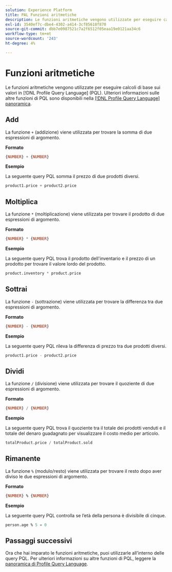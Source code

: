 ```yaml
---
solution: Experience Platform
title: PAL Funzioni aritmetiche
description: Le funzioni aritmetiche vengono utilizzate per eseguire calcoli di base sui valori in Profile Query Language (PQL).
exl-id: 3540ef7c-dbe4-4302-a414-3cf85618f870
source-git-commit: dbb7e0987521c7a2f6512f05eaa19e0121aa34c6
workflow-type: tm+mt
source-wordcount: '243'
ht-degree: 4%

---
```


# Funzioni aritmetiche

Le funzioni aritmetiche vengono utilizzate per eseguire calcoli di base sui valori in [!DNL Profile Query Language] (PQL). Ulteriori informazioni sulle altre funzioni di PQL sono disponibili nella [[!DNL Profile Query Language] panoramica](./overview.md).

## Add

La funzione `+` (addizione) viene utilizzata per trovare la somma di due espressioni di argomento.

**Formato**

```sql
{NUMBER} + {NUMBER}
```

**Esempio**

La seguente query PQL somma il prezzo di due prodotti diversi.

```sql
product1.price + product2.price
```

## Moltiplica

La funzione `*` (moltiplicazione) viene utilizzata per trovare il prodotto di due espressioni di argomento.

**Formato**

```sql
{NUMBER} * {NUMBER}
```

**Esempio**

La seguente query PQL trova il prodotto dell&#39;inventario e il prezzo di un prodotto per trovare il valore lordo del prodotto.

```sql
product.inventory * product.price
```

## Sottrai

La funzione `-` (sottrazione) viene utilizzata per trovare la differenza tra due espressioni di argomento.

**Formato**

```sql
{NUMBER} - {NUMBER}
```

**Esempio**

La seguente query PQL rileva la differenza di prezzo tra due prodotti diversi.

```sql
product1.price - product2.price
```

## Dividi

La funzione `/` (divisione) viene utilizzata per trovare il quoziente di due espressioni di argomento.

**Formato**

```sql
{NUMBER} / {NUMBER}
```

**Esempio**

La seguente query PQL trova il quoziente tra il totale dei prodotti venduti e il totale del denaro guadagnato per visualizzare il costo medio per articolo.

```sql
totalProduct.price / totalProduct.sold
```

## Rimanente

La funzione `%` (modulo/resto) viene utilizzata per trovare il resto dopo aver diviso le due espressioni di argomento.

**Formato**

```sql
{NUMBER} % {NUMBER}
```

**Esempio**

La seguente query PQL controlla se l’età della persona è divisibile di cinque.

```sql
person.age % 5 = 0
```

## Passaggi successivi

Ora che hai imparato le funzioni aritmetiche, puoi utilizzarle all’interno delle query PQL. Per ulteriori informazioni su altre funzioni di PQL, leggere la [panoramica di Profile Query Language](./overview.md).
